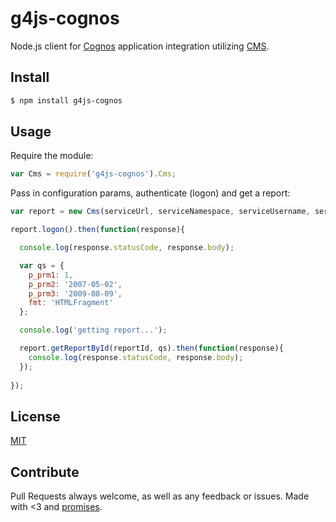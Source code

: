 # g4js-cognos
Node.js client for [Cognos](http://www-01.ibm.com/software/analytics/cognos/) application integration utilizing [CMS](http://www-03.ibm.com/software/products/en/cognos-mashup-service).

## Install

```sh
$ npm install g4js-cognos
```

## Usage

Require the module:

```js
var Cms = require('g4js-cognos').Cms;
```

Pass in configuration params, authenticate (logon) and get a report:

```js
var report = new Cms(serviceUrl, serviceNamespace, serviceUsername, servicePassword);

report.logon().then(function(response){

  console.log(response.statusCode, response.body);

  var qs = {
    p_prm1: 1,
    p_prm2: '2007-05-02',
    p_prm3: '2009-08-09',
    fmt: 'HTMLFragment'
  };

  console.log('getting report...');

  report.getReportById(reportId, qs).then(function(response){
    console.log(response.statusCode, response.body);
  });
  
});
```

## License

[MIT](LICENSE)

## Contribute

Pull Requests always welcome, as well as any feedback or issues. Made with <3 and [promises](http://documentup.com/kriskowal/q/).